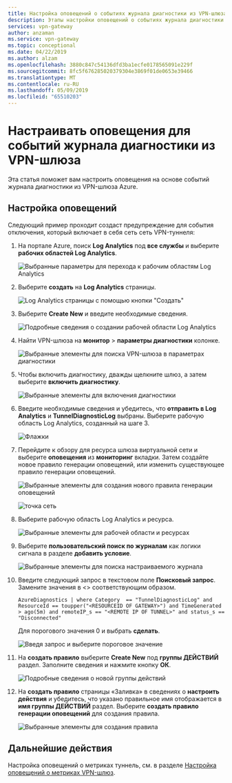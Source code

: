 ```yaml
---
title: Настройка оповещений о событиях журнала диагностики из VPN-шлюза Azure
description: Этапы настройки оповещений о событиях журнала диагностики VPN-шлюза
services: vpn-gateway
author: anzaman
ms.service: vpn-gateway
ms.topic: conceptional
ms.date: 04/22/2019
ms.author: alzam
ms.openlocfilehash: 3880c847c54136dfd3ba1ecfe0178565091e229f
ms.sourcegitcommit: 8fc5f676285020379304e3869f01de0653e39466
ms.translationtype: MT
ms.contentlocale: ru-RU
ms.lasthandoff: 05/09/2019
ms.locfileid: "65510203"
---
```

# <a name="set-up-alerts-on-diagnostic-log-events-from-vpn-gateway"></a>Настраивать оповещения для событий журнала диагностики из VPN-шлюза

Эта статья поможет вам настроить оповещения на основе событий журнала диагностики из VPN-шлюза Azure.

## <a name="setup"></a>Настройка оповещений

Следующий пример проходит создаст предупреждение для события отключения, который включает в себя сеть сеть VPN-туннеля:


1. На портале Azure, поиск **Log Analytics** под **все службы** и выберите **рабочих областей Log Analytics**.

   ![Выбранные параметры для перехода к рабочим областям Log Analytics](./media/vpn-gateway-howto-setup-alerts-virtual-network-gateway-log/log-alert0.png "создать")

2. Выберите **создать** на **Log Analytics** страницы.

   ![Log Analytics страницы с помощью кнопки "Создать"](./media/vpn-gateway-howto-setup-alerts-virtual-network-gateway-log/log-alert1.png  "выберите")

3. Выберите **Create New** и введите необходимые сведения.

   ![Подробные сведения о создании рабочей области Log Analytics](./media/vpn-gateway-howto-setup-alerts-virtual-network-gateway-log/log-alert2.png  "выберите")

4. Найти VPN-шлюза на **монитор** > **параметры диагностики** колонке.

   ![Выбранные элементы для поиска VPN-шлюза в параметрах диагностики](./media/vpn-gateway-howto-setup-alerts-virtual-network-gateway-log/log-alert3.png  "выберите")

5. Чтобы включить диагностику, дважды щелкните шлюз, а затем выберите **включить диагностику**.

   ![Выбранные элементы для включения диагностики](./media/vpn-gateway-howto-setup-alerts-virtual-network-gateway-log/log-alert4.png  "выберите")

6. Введите необходимые сведения и убедитесь, что **отправить в Log Analytics** и **TunnelDiagnosticLog** выбраны. Выберите рабочую область Log Analytics, созданный на шаге 3.

   ![Флажки](./media/vpn-gateway-howto-setup-alerts-virtual-network-gateway-log/log-alert5.png  "выберите")

7. Перейдите к обзору для ресурса шлюза виртуальной сети и выберите **оповещения** из **мониторинг** вкладки. Затем создайте новое правило генерации оповещений, или изменить существующее правило генерации оповещений.

   ![Выбранные элементы для создания нового правила генерации оповещений](./media/vpn-gateway-howto-setup-alerts-virtual-network-gateway-log/log-alert6.png  "выберите")

   ![точка сеть](./media/vpn-gateway-howto-setup-alerts-virtual-network-gateway-log/log-alert6.png  "выберите")
8. Выберите рабочую область Log Analytics и ресурса.

   ![Выбранные элементы для рабочей области и ресурсах](./media/vpn-gateway-howto-setup-alerts-virtual-network-gateway-log/log-alert7.png  "выберите")

9. Выберите **пользовательский поиск по журналам** как логики сигнала в разделе **добавить условие**.

   ![Выбранные элементы для поиска настраиваемого журнала](./media/vpn-gateway-howto-setup-alerts-virtual-network-gateway-log/log-alert8.png  "выберите")

10. Введите следующий запрос в текстовом поле **Поисковый запрос**. Замените значения в <> соответствующим образом.

     `AzureDiagnostics |
     where Category  == "TunnelDiagnosticLog" and ResourceId == toupper("<RESOURCEID OF GATEWAY>") and TimeGenerated > ago(5m) and
     remoteIP_s == "<REMOTE IP OF TUNNEL>" and status_s == "Disconnected"`

    Для порогового значения 0 и выбрать **сделать**.

    ![Введя запрос и выберите пороговое значение](./media/vpn-gateway-howto-setup-alerts-virtual-network-gateway-log/log-alert9.png  "выберите")

11. На **создать правило** выберите **Create New** под **группы ДЕЙСТВИЙ** раздел. Заполните сведения и нажмите кнопку **ОК**.

    ![Подробные сведения о новой группы действий](./media/vpn-gateway-howto-setup-alerts-virtual-network-gateway-log/log-alert10.png  "выберите")

12. На **создать правило** страницы «Заливка» в сведениях о **настроить действия** и убедитесь, что указано правильное имя отображается в **имя группы ДЕЙСТВИЙ** раздел. Выберите **создать правило генерации оповещений** для создания правила.

    ![Выбранные элементы для создания правила](./media/vpn-gateway-howto-setup-alerts-virtual-network-gateway-log/log-alert11.png  "выберите")

## <a name="next-steps"></a>Дальнейшие действия

Настройка оповещений о метриках туннель, см. в разделе [Настройка оповещений о метриках VPN-шлюз](vpn-gateway-howto-setup-alerts-virtual-network-gateway-metric.md).
